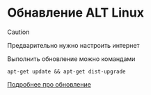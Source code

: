 # Обнавление ALT Linux

> [!CAUTION]
> Предварительно нужно настроить интернет


Выполнить обновление можно командами
```
apt-get update && apt-get dist-upgrade
```

[Подробнее про обновление](https://www.altlinux.org/%D0%9E%D0%B1%D0%BD%D0%BE%D0%B2%D0%BB%D0%B5%D0%BD%D0%B8%D0%B5_%D0%9E%D0%A1)

